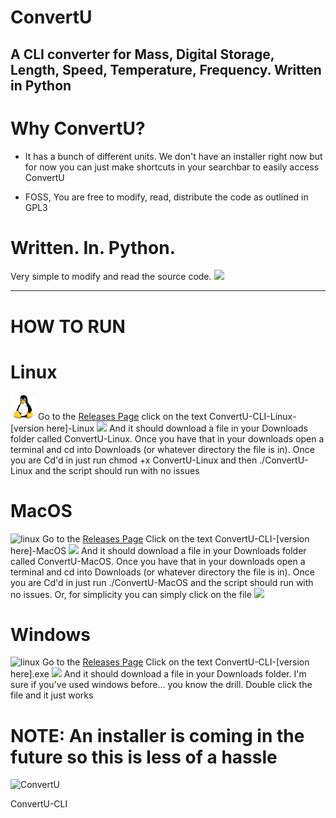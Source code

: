 # ConvertU
A CLI converter for Mass, Digital Storage, Length, Speed, Temperature, Frequency. Written in Python
-------------------------------------------------------------------------------------------------------------------
<h1>Why ConvertU?</h1>

- It has a bunch of different units. We don't have an installer right now but for now you can just make shortcuts in your searchbar to easily access ConvertU

- FOSS, You are free to modify, read, distribute the code as outlined in GPL3





<h1>Written. In. Python.</h1>
Very simple to modify and read the source code.
 
 
<img src="https://cdn.discordapp.com/attachments/655147160190320651/997675726394376262/1024px-Python-logo-notext.svg.png" width="65"/>

-------------------------------------------------------------------------------------------------------------------
<h1>HOW TO RUN</h1>

<h1>Linux</h1> <img src="https://raw.githubusercontent.com/devicons/devicon/master/icons/linux/linux-original.svg" alt="linux" width="40" height="40"/>
Go to the <a href="https://github.com/PhotonMastr/ConvertU-CLI/releases">Releases Page</a>
click on the text ConvertU-CLI-Linux-[version here]-Linux
<img src="https://cdn.discordapp.com/attachments/655147160190320651/1003116860658679859/unknown.png" width="200"/>
And it should download a file in your Downloads folder called ConvertU-Linux. Once you have that in your downloads open a terminal and cd into Downloads (or whatever directory the file is in). Once you are Cd'd in just run chmod +x ConvertU-Linux and then ./ConvertU-Linux and the script should run with no issues

<h1>MacOS</h1> <img src="https://upload.wikimedia.org/wikipedia/commons/a/ab/Apple-logo.png" alt="linux" width="40" height="40"/>
Go to the <a href="https://github.com/PhotonMastr/ConvertU-CLI/releases">Releases Page</a>
Click on the text ConvertU-CLI-[version here]-MacOS
<img src="https://cdn.discordapp.com/attachments/655147160190320651/1003117018771365898/unknown.png" width="200"/>
And it should download a file in your Downloads folder called ConvertU-MacOS. Once you have that in your downloads open a terminal and cd into Downloads (or whatever directory the file is in). Once you are Cd'd in just run ./ConvertU-MacOS and the script should run with no issues. Or, for simplicity you can simply click on the file 
<img src="https://cdn.discordapp.com/attachments/655147160190320651/998064778683617360/Screen_Shot_2022-07-16_at_11.12.31_PM.png" width="200"/>

<h1>Windows</h1> <img src="https://upload.wikimedia.org/wikipedia/commons/thumb/c/c7/Windows_logo_-_2012.png/800px-Windows_logo_-_2012.png" alt="linux" width="40" height="40"/>
Go to the <a href="https://github.com/PhotonMastr/ConvertU-CLI/releases">Releases Page</a>
Click on the text ConvertU-CLI-[version here].exe
<img src="https://cdn.discordapp.com/attachments/655147160190320651/1003117041349300264/unknown.png" width="200"/>
And it should download a file in your Downloads folder. I'm sure if you've used windows before... you know the drill. Double click the file and it just works



<h1> NOTE: An installer is coming in the future so this is less of a hassle </h1>

<img src="https://cdn.discordapp.com/attachments/655147160190320651/1000954703653380117/Logo.png" alt="ConvertU" width="100" height="100"/>
<p>ConvertU-CLI</p>
